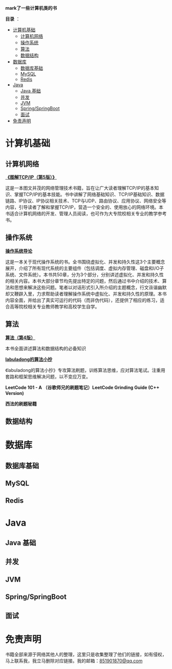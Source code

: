 

**mark了一些计算机类的书**



**目录** ：

- [计算机基础](#计算机基础)
  - [计算机网络](#计算机网络)
  - [操作系统](#操作系统)
  - [算法](#算法)
  - [数据结构](#数据结构)
- [数据库](#数据库)
  - [数据库基础](#数据库基础)
  - [MySQL](#mysql)
  - [Redis](#redis)
- [Java](#java)
  - [Java 基础](#java-基础)
  - [并发](#并发)
  - [JVM](#jvm)
  - [Spring/SpringBoot](#springspringboot)
  - [面试](#面试)
- [免责声明](#免责声明)

# 计算机基础
## 计算机网络

**[《图解TCP/IP（第5版）》](https://book.douban.com/subject/24737674/)**	

这是一本图文并茂的网络管理技术书籍，旨在让广大读者理解TCP/IP的基本知识、掌握TCP/IP的基本技能。书中讲解了网络基础知识、TCP/IP基础知识、数据链路、IP协议、IP协议相关技术、TCP与UDP、路由协议、应用协议、网络安全等内容，引导读者了解和掌握TCP/IP，营造一个安全的、使用放心的网络环境。本书适合计算机网络的开发、管理人员阅读，也可作为大专院校相关专业的教学参考书。



## 操作系统

**[操作系统导论](https://book.douban.com/subject/33463930/)**	

这是一本关于现代操作系统的书。全书围绕虚拟化、并发和持久性这3个主要概念展开，介绍了所有现代系统的主要组件（包括调度、虚拟内存管理、磁盘和I/O子系统、文件系统）。本书共50章，分为3个部分，分别讲述虚拟化、并发和持久性的相关内容。本书大部分章节均先提出特定的问题，然后通过书中介绍的技术、算法和思想来解决这些问题。笔者以对话形式引入所介绍的主题概念，行文诙谐幽默却又鞭辟入里，力求帮助读者理解操作系统中虚拟化、并发和持久性的原理。本书内容全面，并给出了真实可运行的代码（而非伪代码），还提供了相应的练习，适合高等院校相关专业教师教学和高校学生自学。

## 算法
**[算法（第4版）](https://book.douban.com/subject/19952400/)**	

本书全面讲述算法和数据结构的必备知识

**[labuladong的算法小抄](https://book.douban.com/subject/35252621/)**	

《labuladong的算法小抄》专攻算法刷题，训练算法思维，应对算法笔试。注重用套路和框架思维解决问题，以不变应万变。

**LeetCode 101 - A （谷歌师兄的刷题笔记）LeetCode Grinding Guide (C++ Version)**



**西法的刷题秘籍**	

 

## 数据结构


# 数据库

## 数据库基础



## MySQL



## Redis



# Java



## Java 基础



## 并发




## JVM






## Spring/SpringBoot



## 面试



# 免责声明
书籍全部来源于网络其他人的整理，这里只是收集整理了他们的链接，如有侵权，马上联系我，我立马删除对应链接。我的邮箱：851901870@qq.com